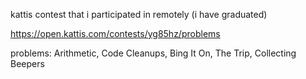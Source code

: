 kattis contest that i participated in remotely (i have graduated)

https://open.kattis.com/contests/yg85hz/problems

problems: Arithmetic, Code Cleanups, Bing It On, The Trip, Collecting Beepers